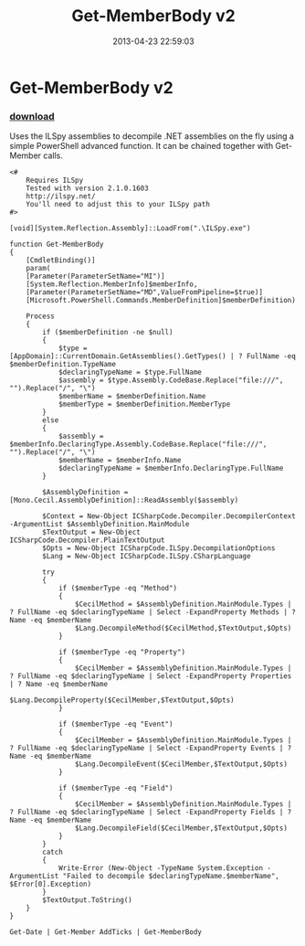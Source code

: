 ﻿---
pid:            4127
parent:         0
children:       
poster:         Adam Driscoll
title:          Get-MemberBody v2
date:           2013-04-23 22:59:03
description:    Uses the ILSpy assemblies to decompile .NET assemblies on the fly using a simple PowerShell advanced function. It can be chained together with Get-Member calls.
format:         posh
---

# Get-MemberBody v2

### [download](4127.ps1)  

Uses the ILSpy assemblies to decompile .NET assemblies on the fly using a simple PowerShell advanced function. It can be chained together with Get-Member calls.

```posh
<#
    Requires ILSpy
    Tested with version 2.1.0.1603
    http://ilspy.net/
    You'll need to adjust this to your ILSpy path
#>

[void][System.Reflection.Assembly]::LoadFrom(".\ILSpy.exe") 

function Get-MemberBody
{
    [CmdletBinding()]
    param(
    [Parameter(ParameterSetName="MI")]
    [System.Reflection.MemberInfo]$memberInfo,
    [Parameter(ParameterSetName="MD",ValueFromPipeline=$true)]
    [Microsoft.PowerShell.Commands.MemberDefinition]$memberDefinition)

    Process 
    {
        if ($memberDefinition -ne $null)
        {
            $type = [AppDomain]::CurrentDomain.GetAssemblies().GetTypes() | ? FullName -eq $memberDefinition.TypeName
            $declaringTypeName = $type.FullName
            $assembly = $type.Assembly.CodeBase.Replace("file:///", "").Replace("/", "\")
            $memberName = $memberDefinition.Name
            $memberType = $memberDefinition.MemberType
        }
        else 
        {
            $assembly = $memberInfo.DeclaringType.Assembly.CodeBase.Replace("file:///", "").Replace("/", "\")
            $memberName = $memberInfo.Name
            $declaringTypeName = $memberInfo.DeclaringType.FullName
        }

        $AssemblyDefinition = [Mono.Cecil.AssemblyDefinition]::ReadAssembly($assembly)

        $Context = New-Object ICSharpCode.Decompiler.DecompilerContext -ArgumentList $AssemblyDefinition.MainModule
        $TextOutput = New-Object ICSharpCode.Decompiler.PlainTextOutput
        $Opts = New-Object ICSharpCode.ILSpy.DecompilationOptions
        $Lang = New-Object ICSharpCode.ILSpy.CSharpLanguage
        
        try 
        {
            if ($memberType -eq "Method")
            {
                $CecilMethod = $AssemblyDefinition.MainModule.Types | ? FullName -eq $declaringTypeName | Select -ExpandProperty Methods | ? Name -eq $memberName
                $Lang.DecompileMethod($CecilMethod,$TextOutput,$Opts)
            }

            if ($memberType -eq "Property")
            {
                $CecilMember = $AssemblyDefinition.MainModule.Types | ? FullName -eq $declaringTypeName | Select -ExpandProperty Properties | ? Name -eq $memberName
                $Lang.DecompileProperty($CecilMember,$TextOutput,$Opts)
            }

            if ($memberType -eq "Event")
            {
                $CecilMember = $AssemblyDefinition.MainModule.Types | ? FullName -eq $declaringTypeName | Select -ExpandProperty Events | ? Name -eq $memberName
                $Lang.DecompileEvent($CecilMember,$TextOutput,$Opts)
            }

            if ($memberType -eq "Field")
            {
                $CecilMember = $AssemblyDefinition.MainModule.Types | ? FullName -eq $declaringTypeName | Select -ExpandProperty Fields | ? Name -eq $memberName
                $Lang.DecompileField($CecilMember,$TextOutput,$Opts)
            }
        }
        catch
        {
            Write-Error (New-Object -TypeName System.Exception -ArgumentList "Failed to decompile $declaringTypeName.$memberName", $Error[0].Exception)
        }
        $TextOutput.ToString()
    }
}

Get-Date | Get-Member AddTicks | Get-MemberBody 
```
